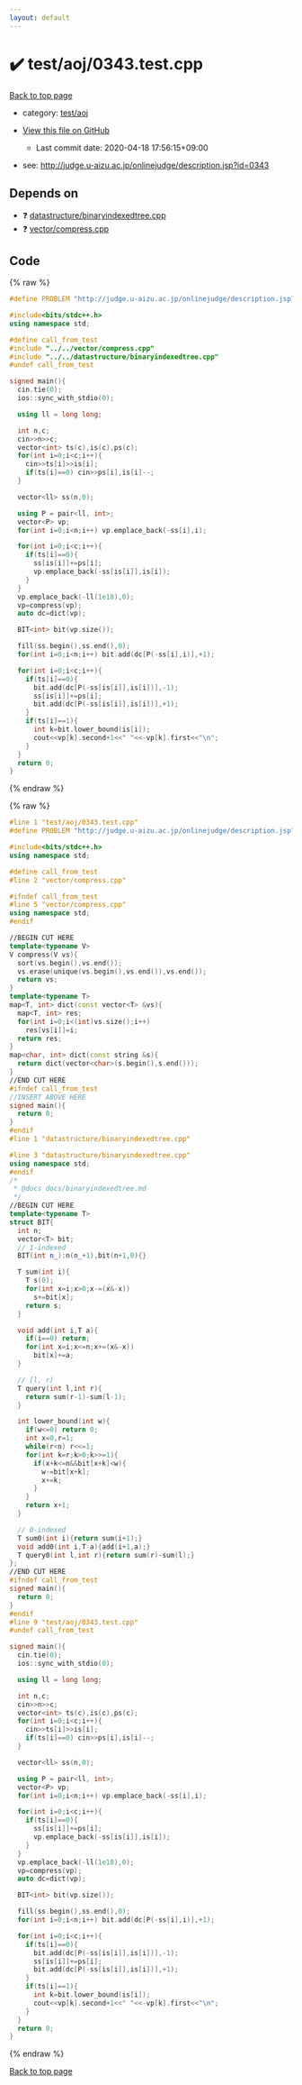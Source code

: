```yaml
---
layout: default
---
```


<!-- mathjax config similar to math.stackexchange -->
<script type="text/javascript" async
  src="https://cdnjs.cloudflare.com/ajax/libs/mathjax/2.7.5/MathJax.js?config=TeX-MML-AM_CHTML">
</script>
<script type="text/x-mathjax-config">
  MathJax.Hub.Config({
    TeX: { equationNumbers: { autoNumber: "AMS" }},
    tex2jax: {
      inlineMath: [ ['$','$'] ],
      processEscapes: true
    },
    "HTML-CSS": { matchFontHeight: false },
    displayAlign: "left",
    displayIndent: "2em"
  });
</script>

<script type="text/javascript" src="https://cdnjs.cloudflare.com/ajax/libs/jquery/3.4.1/jquery.min.js"></script>
<script src="https://cdn.jsdelivr.net/npm/jquery-balloon-js@1.1.2/jquery.balloon.min.js" integrity="sha256-ZEYs9VrgAeNuPvs15E39OsyOJaIkXEEt10fzxJ20+2I=" crossorigin="anonymous"></script>
<script type="text/javascript" src="../../../assets/js/copy-button.js"></script>
<link rel="stylesheet" href="../../../assets/css/copy-button.css" />


# :heavy_check_mark: test/aoj/0343.test.cpp

<a href="../../../index.html">Back to top page</a>

* category: <a href="../../../index.html#0d0c91c0cca30af9c1c9faef0cf04aa9">test/aoj</a>
* <a href="{{ site.github.repository_url }}/blob/master/test/aoj/0343.test.cpp">View this file on GitHub</a>
    - Last commit date: 2020-04-18 17:56:15+09:00


* see: <a href="http://judge.u-aizu.ac.jp/onlinejudge/description.jsp?id=0343">http://judge.u-aizu.ac.jp/onlinejudge/description.jsp?id=0343</a>


## Depends on

* :question: <a href="../../../library/datastructure/binaryindexedtree.cpp.html">datastructure/binaryindexedtree.cpp</a>
* :question: <a href="../../../library/vector/compress.cpp.html">vector/compress.cpp</a>


## Code

<a id="unbundled"></a>
{% raw %}
```cpp
#define PROBLEM "http://judge.u-aizu.ac.jp/onlinejudge/description.jsp?id=0343"

#include<bits/stdc++.h>
using namespace std;

#define call_from_test
#include "../../vector/compress.cpp"
#include "../../datastructure/binaryindexedtree.cpp"
#undef call_from_test

signed main(){
  cin.tie(0);
  ios::sync_with_stdio(0);

  using ll = long long;

  int n,c;
  cin>>n>>c;
  vector<int> ts(c),is(c),ps(c);
  for(int i=0;i<c;i++){
    cin>>ts[i]>>is[i];
    if(ts[i]==0) cin>>ps[i],is[i]--;
  }

  vector<ll> ss(n,0);

  using P = pair<ll, int>;
  vector<P> vp;
  for(int i=0;i<n;i++) vp.emplace_back(-ss[i],i);

  for(int i=0;i<c;i++){
    if(ts[i]==0){
      ss[is[i]]+=ps[i];
      vp.emplace_back(-ss[is[i]],is[i]);
    }
  }
  vp.emplace_back(-ll(1e18),0);
  vp=compress(vp);
  auto dc=dict(vp);

  BIT<int> bit(vp.size());

  fill(ss.begin(),ss.end(),0);
  for(int i=0;i<n;i++) bit.add(dc[P(-ss[i],i)],+1);

  for(int i=0;i<c;i++){
    if(ts[i]==0){
      bit.add(dc[P(-ss[is[i]],is[i])],-1);
      ss[is[i]]+=ps[i];
      bit.add(dc[P(-ss[is[i]],is[i])],+1);
    }
    if(ts[i]==1){
      int k=bit.lower_bound(is[i]);
      cout<<vp[k].second+1<<" "<<-vp[k].first<<"\n";
    }
  }
  return 0;
}

```
{% endraw %}

<a id="bundled"></a>
{% raw %}
```cpp
#line 1 "test/aoj/0343.test.cpp"
#define PROBLEM "http://judge.u-aizu.ac.jp/onlinejudge/description.jsp?id=0343"

#include<bits/stdc++.h>
using namespace std;

#define call_from_test
#line 2 "vector/compress.cpp"

#ifndef call_from_test
#line 5 "vector/compress.cpp"
using namespace std;
#endif

//BEGIN CUT HERE
template<typename V>
V compress(V vs){
  sort(vs.begin(),vs.end());
  vs.erase(unique(vs.begin(),vs.end()),vs.end());
  return vs;
}
template<typename T>
map<T, int> dict(const vector<T> &vs){
  map<T, int> res;
  for(int i=0;i<(int)vs.size();i++)
    res[vs[i]]=i;
  return res;
}
map<char, int> dict(const string &s){
  return dict(vector<char>(s.begin(),s.end()));
}
//END CUT HERE
#ifndef call_from_test
//INSERT ABOVE HERE
signed main(){
  return 0;
}
#endif
#line 1 "datastructure/binaryindexedtree.cpp"

#line 3 "datastructure/binaryindexedtree.cpp"
using namespace std;
#endif
/*
 * @docs docs/binaryindexedtree.md
 */
//BEGIN CUT HERE
template<typename T>
struct BIT{
  int n;
  vector<T> bit;
  // 1-indexed
  BIT(int n_):n(n_+1),bit(n+1,0){}

  T sum(int i){
    T s(0);
    for(int x=i;x>0;x-=(x&-x))
      s+=bit[x];
    return s;
  }

  void add(int i,T a){
    if(i==0) return;
    for(int x=i;x<=n;x+=(x&-x))
      bit[x]+=a;
  }

  // [l, r)
  T query(int l,int r){
    return sum(r-1)-sum(l-1);
  }

  int lower_bound(int w){
    if(w<=0) return 0;
    int x=0,r=1;
    while(r<n) r<<=1;
    for(int k=r;k>0;k>>=1){
      if(x+k<=n&&bit[x+k]<w){
        w-=bit[x+k];
        x+=k;
      }
    }
    return x+1;
  }

  // 0-indexed
  T sum0(int i){return sum(i+1);}
  void add0(int i,T a){add(i+1,a);}
  T query0(int l,int r){return sum(r)-sum(l);}
};
//END CUT HERE
#ifndef call_from_test
signed main(){
  return 0;
}
#endif
#line 9 "test/aoj/0343.test.cpp"
#undef call_from_test

signed main(){
  cin.tie(0);
  ios::sync_with_stdio(0);

  using ll = long long;

  int n,c;
  cin>>n>>c;
  vector<int> ts(c),is(c),ps(c);
  for(int i=0;i<c;i++){
    cin>>ts[i]>>is[i];
    if(ts[i]==0) cin>>ps[i],is[i]--;
  }

  vector<ll> ss(n,0);

  using P = pair<ll, int>;
  vector<P> vp;
  for(int i=0;i<n;i++) vp.emplace_back(-ss[i],i);

  for(int i=0;i<c;i++){
    if(ts[i]==0){
      ss[is[i]]+=ps[i];
      vp.emplace_back(-ss[is[i]],is[i]);
    }
  }
  vp.emplace_back(-ll(1e18),0);
  vp=compress(vp);
  auto dc=dict(vp);

  BIT<int> bit(vp.size());

  fill(ss.begin(),ss.end(),0);
  for(int i=0;i<n;i++) bit.add(dc[P(-ss[i],i)],+1);

  for(int i=0;i<c;i++){
    if(ts[i]==0){
      bit.add(dc[P(-ss[is[i]],is[i])],-1);
      ss[is[i]]+=ps[i];
      bit.add(dc[P(-ss[is[i]],is[i])],+1);
    }
    if(ts[i]==1){
      int k=bit.lower_bound(is[i]);
      cout<<vp[k].second+1<<" "<<-vp[k].first<<"\n";
    }
  }
  return 0;
}

```
{% endraw %}

<a href="../../../index.html">Back to top page</a>

